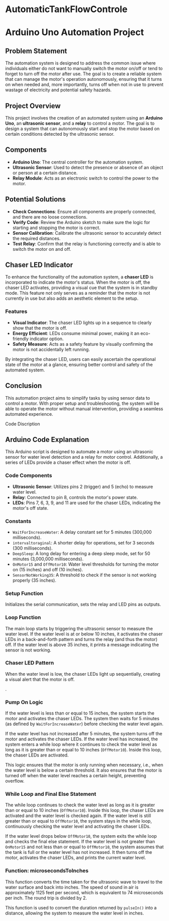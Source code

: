 # AutomaticTankFlowControle

# Arduino Uno Automation Project

## Problem Statement
The automation system is designed to address the common issue where individuals either do not want to manually switch the motor on/off or tend to forget to turn off the motor after use. The goal is to create a reliable system that can manage the motor's operation autonomously, ensuring that it turns on when needed and, more importantly, turns off when not in use to prevent wastage of electricity and potential safety hazards.

## Project Overview
This project involves the creation of an automated system using an **Arduino Uno**, an **ultrasonic sensor**, and a **relay** to control a motor. The goal is to design a system that can autonomously start and stop the motor based on certain conditions detected by the ultrasonic sensor.

## Components
- **Arduino Uno**: The central controller for the automation system.
- **Ultrasonic Sensor**: Used to detect the presence or absence of an object or person at a certain distance.
- **Relay Module**: Acts as an electronic switch to control the power to the motor.


## Potential Solutions
- **Check Connections**: Ensure all components are properly connected, and there are no loose connections.
- **Verify Code**: Review the Arduino sketch to make sure the logic for starting and stopping the motor is correct.
- **Sensor Calibration**: Calibrate the ultrasonic sensor to accurately detect the required distances.
- **Test Relay**: Confirm that the relay is functioning correctly and is able to switch the motor on and off.

## Chaser LED Indicator
To enhance the functionality of the automation system, a **chaser LED** is incorporated to indicate the motor's status. When the motor is off, the chaser LED activates, providing a visual cue that the system is in standby mode. This feature not only serves as a reminder that the motor is not currently in use but also adds an aesthetic element to the setup.

### Features
- **Visual Indicator**: The chaser LED lights up in a sequence to clearly show that the motor is off.
- **Energy Efficient**: LEDs consume minimal power, making it an eco-friendly indicator option.
- **Safety Measure**: Acts as a safety feature by visually confirming the motor is not accidentally left running.

By integrating the chaser LED, users can easily ascertain the operational state of the motor at a glance, ensuring better control and safety of the automated system.



## Conclusion
This automation project aims to simplify tasks by using sensor data to control a motor. With proper setup and troubleshooting, the system will be able to operate the motor without manual intervention, providing a seamless automated experience.




Code Discription




## Arduino Code Explanation

This Arduino script is designed to automate a motor using an ultrasonic sensor for water level detection and a relay for motor control. Additionally, a series of LEDs provide a chaser effect when the motor is off.

### Code Components
- **Ultrasonic Sensor**: Utilizes pins 2 (trigger) and 5 (echo) to measure water level.
- **Relay**: Connected to pin 8, controls the motor's power state.
- **LEDs**: Pins 7, 6, 3, 9, and 11 are used for the chaser LEDs, indicating the motor's off state.

### Constants
- `WaitForIncreaseWater`: A delay constant set for 5 minutes (300,000 milliseconds).
- `intervaltoraginal`: A shorter delay for operations, set for 3 seconds (300 milliseconds).
- `DeepSleep`: A long delay for entering a deep sleep mode, set for 50 minutes (3,000,000 milliseconds).
- `OnMotor15` and `OffMotor10`: Water level thresholds for turning the motor on (15 inches) and off (10 inches).
- `SensorNotWorking35`: A threshold to check if the sensor is not working properly (35 inches).

### Setup Function
Initializes the serial communication, sets the relay and LED pins as outputs.

### Loop Function
The main loop starts by triggering the ultrasonic sensor to measure the water level. If the water level is at or below 10 inches, it activates the chaser LEDs in a back-and-forth pattern and turns the relay (and thus the motor) off. If the water level is above 35 inches, it prints a message indicating the sensor is not working.

### Chaser LED Pattern
When the water level is low, the chaser LEDs light up sequentially, creating a visual alert that the motor is off.

.
### Pump On Logic
If the water level is less than or equal to 15 inches, the system starts the motor and activates the chaser LEDs. The system then waits for 5 minutes (as defined by `WaitForIncreaseWater`) before checking the water level again.

If the water level has not increased after 5 minutes, the system turns off the motor and activates the chaser LEDs. If the water level has increased, the system enters a while loop where it continues to check the water level as long as it is greater than or equal to 10 inches (`OffMotor10`). Inside this loop, the chaser LEDs are activated.

This logic ensures that the motor is only running when necessary, i.e., when the water level is below a certain threshold. It also ensures that the motor is turned off when the water level reaches a certain height, preventing overflow.

### While Loop and Final Else Statement
The while loop continues to check the water level as long as it is greater than or equal to 10 inches (`OffMotor10`). Inside this loop, the chaser LEDs are activated and the water level is checked again. If the water level is still greater than or equal to `OffMotor10`, the system stays in the while loop, continuously checking the water level and activating the chaser LEDs.

If the water level drops below `OffMotor10`, the system exits the while loop and checks the final else statement. If the water level is not greater than `OnMotor15` and not less than or equal to `OffMotor10`, the system assumes that the tank is full or the water level has not increased. It then turns off the motor, activates the chaser LEDs, and prints the current water level.

### Function: microsecondsToInches
This function converts the time taken for the ultrasonic wave to travel to the water surface and back into inches. The speed of sound in air is approximately 1125 feet per second, which is equivalent to 74 microseconds per inch. The round trip is divided by 2.

This function is used to convert the duration returned by `pulseIn()` into a distance, allowing the system to measure the water level in inches.

